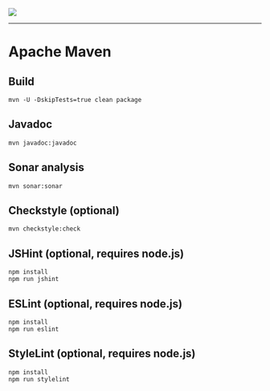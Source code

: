 ![](https://platform.simplicite.io/logos/standard/logo250.png)
* * *

Apache Maven
============

Build
-----

``` text
mvn -U -DskipTests=true clean package
```

Javadoc
-------

``` text
mvn javadoc:javadoc
```

Sonar analysis
--------------

``` text
mvn sonar:sonar
```

Checkstyle (optional)
---------------------

``` text
mvn checkstyle:check
```

JSHint (optional, requires node.js)
-----------------------------------

``` text
npm install
npm run jshint
```

ESLint (optional, requires node.js)
-----------------------------------

``` text
npm install
npm run eslint
```

StyleLint (optional, requires node.js)
--------------------------------------

``` text
npm install
npm run stylelint
```

